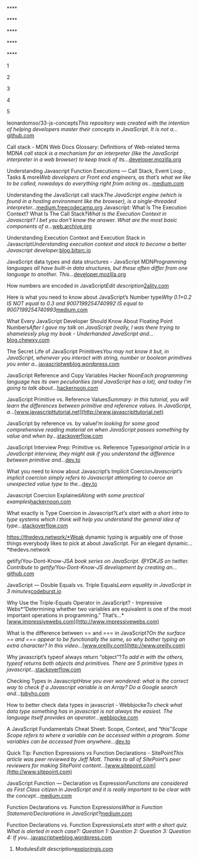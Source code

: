 \*\*\*\*

\*\*\*\*

\*\*\*\*

\*\*\*\*

\*\*\*\*

1

2

3

4

5

leonardomso/33-js-concepts*This repository was created with the intention of helping developers master their concepts in JavaScript. It is not a…*[github.com](http://github.com)

Call stack - MDN Web Docs Glossary: Definitions of Web-related terms MDN*A call stack is a mechanism for an interpreter (like the JavaScript interpreter in a web browser) to keep track of its…*[developer.mozilla.org](http://developer.mozilla.org)

Understanding Javascript Function Executions — Call Stack, Event Loop , Tasks & more*Web developers or Front end engineers, as that’s what we like to be called, nowadays do everything right from acting as…*[medium.com](http://medium.com)

Understanding the JavaScript call stack*The JavaScript engine (which is found in a hosting environment like the browser), is a single-threaded interpreter…*[medium.freecodecamp.org](http://medium.freecodecamp.org) Javascript: What Is The Execution Context? What Is The Call Stack?*What is the Execution Context in Javascript? I bet you don’t know the answer. What are the most basic components of a…*[web.archive.org](http://web.archive.org)

Understanding Execution Context and Execution Stack in Javascript*Understanding execution context and stack to become a better Javascript developer.*[blog.bitsrc.io](http://blog.bitsrc.io)

JavaScript data types and data structures - JavaScript MDN*Programming languages all have built-in data structures, but these often differ from one language to another. This…*[developer.mozilla.org](http://developer.mozilla.org)

How numbers are encoded in JavaScript*Edit description*[2ality.com](http://2ality.com)

Here is what you need to know about JavaScript’s Number type*Why 0.1+0.2 IS NOT equal to 0.3 and 9007199254740992 IS equal to 9007199254740993*[medium.com](http://medium.com)

What Every JavaScript Developer Should Know About Floating Point Numbers*After I gave my talk on JavaScript (really, I was there trying to shamelessly plug my book - Underhanded JavaScript and…*[blog.chewxy.com](http://blog.chewxy.com)

The Secret Life of JavaScript Primitives*You may not know it but, in JavaScript, whenever you interact with string, number or boolean primitives you enter a…*[javascriptweblog.wordpress.com](http://javascriptweblog.wordpress.com)

JavaScript Reference and Copy Variables Hacker Noon*Each programming language has its own peculiarities (and JavaScript has a lot), and today I’m going to talk about…*[hackernoon.com](http://hackernoon.com)

JavaScript Primitive vs. Reference Values*Summary: in this tutorial, you will learn the differences between primitive and reference values. In JavaScript, a…*[www.javascripttutorial.net](http://www.javascripttutorial.net)

JavaScript by reference vs. by value*I’m looking for some good comprehensive reading material on when JavaScript passes something by value and when by…*[stackoverflow.com](http://stackoverflow.com)

JavaScript Interview Prep: Primitive vs. Reference Types*original article In a JavaScript interview, they might ask if you understand the difference between primitive and…*[dev.to](http://dev.to)

What you need to know about Javascript’s Implicit Coercion*Javascript’s implicit coercion simply refers to Javascript attempting to coerce an unexpected value type to the…*[dev.to](http://dev.to)

Javascript Coercion Explained*Along with some practical examples*[hackernoon.com](http://hackernoon.com)

What exactly is Type Coercion in Javascript?*Let’s start with a short intro to type systems which I think will help you understand the general idea of type…*[stackoverflow.com](http://stackoverflow.com)

https://thedevs.network/*Weak dynamic typing is arguably one of those things everybody likes to pick at about JavaScript. For an elegant dynamic…*thedevs.network

getify/You-Dont-Know-JS*A book series on JavaScript. <span class="citation" data-cites="YDKJS">@YDKJS</span> on twitter. Contribute to getify/You-Dont-Know-JS development by creating an…*[github.com](http://github.com)

JavaScript — Double Equals vs. Triple Equals*Learn equality in JavaScript in 3 minutes*[codeburst.io](http://codeburst.io)

Why Use the Triple-Equals Operator in JavaScript? - Impressive Webs*“Determining whether two variables are equivalent is one of the most important operations in programming.” That’s…*[www.impressivewebs.com](http://www.impressivewebs.com)

What is the difference between == and === in JavaScript?*On the surface == and === appear to be functionally the same, so why bother typing an extra character? In this video…*[www.oreilly.com](http://www.oreilly.com)

Why javascript’s typeof always return “object”?*To add in with the others, typeof returns both objects and primitives. There are 5 primitive types in javascript…*[stackoverflow.com](http://stackoverflow.com)

Checking Types in Javascript*Have you ever wondered: what is the correct way to check if a Javascript variable is an Array? Do a Google search and…*[tobyho.com](http://tobyho.com)

How to better check data types in javascript - Webbjocke*To check what data type something has in javascript is not always the easiest. The language itself provides an operator…*[webbjocke.com](http://webbjocke.com)

A JavaScript Fundamentals Cheat Sheet: Scope, Context, and “this”*Scope Scope refers to where a variable can be accessed within a program. Some variables can be accessed from anywhere…*[dev.to](http://dev.to)

Quick Tip: Function Expressions vs Function Declarations - SitePoint*This article was peer reviewed by Jeff Mott. Thanks to all of SitePoint’s peer reviewers for making SitePoint content…*[www.sitepoint.com](http://www.sitepoint.com)

JavaScript Function — Declaration vs Expression*Functions are considered as First Class citizen in JavaScript and it is really important to be clear with the concept…*[medium.com](http://medium.com)

Function Declarations vs. Function Expressions*What is Function Statement/Declarations in JavaScript?*[medium.com](http://medium.com)

Function Declarations vs. Function Expressions*Lets start with a short quiz. What is alerted in each case?: Question 1: Question 2: Question 3: Question 4: If you…*[javascriptweblog.wordpress.com](http://javascriptweblog.wordpress.com)

1.  Modules*Edit description*[exploringjs.com](http://exploringjs.com)
